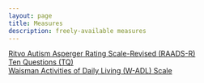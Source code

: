 ```yaml
---
layout: page
title: Measures
description: freely-available measures
---
```

[Ritvo Autism Asperger Rating Scale-Revised (RAADS-R)](https://mjmaenner.github.io/disabilitymeasures/raads-r)  
[Ten Questions (TQ)](https://mjmaenner.github.io/disabilitymeasures/tenquestions)  
[Waisman Activities of Daily Living (W-ADL) Scale](https://mjmaenner.github.io/disabilitymeasures/w-adl)

